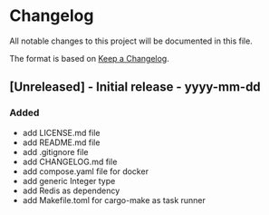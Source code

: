 # Changelog

All notable changes to this project will be documented in this file.

The format is based on [Keep a Changelog](https://keepachangelog.com/en/1.1.0/).

## [Unreleased] - Initial release - yyyy-mm-dd

### Added

- add LICENSE.md file
- add README.md file
- add .gitignore file
- add CHANGELOG.md file
- add compose.yaml file for docker
- add generic Integer type
- add Redis as dependency
- add Makefile.toml for cargo-make as task runner
